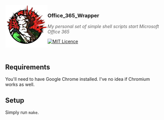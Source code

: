 <img src="https://raw.githubusercontent.com/WieWaldi/Office_365_Wrapper/master/img/RZ-Amper_Logo_135x135.png" align="left" width="135px" height="135px" />

### Office_365_Wrapper
> *My personal set of simple shell scripts start Microsoft Office 365*

[![MIT Licence](https://badges.frapsoft.com/os/mit/mit.svg?v=103)](https://opensource.org/licenses/mit-license.php)

<br />

## Requirements  
You'll need to have Google Chrome installed. I've no idea if Chromium works as well.

## Setup
Simply run `make`.

